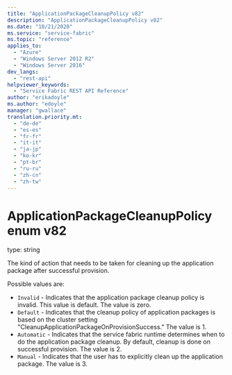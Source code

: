 ```yaml
---
title: "ApplicationPackageCleanupPolicy v82"
description: "ApplicationPackageCleanupPolicy v82"
ms.date: "10/21/2020"
ms.service: "service-fabric"
ms.topic: "reference"
applies_to: 
  - "Azure"
  - "Windows Server 2012 R2"
  - "Windows Server 2016"
dev_langs: 
  - "rest-api"
helpviewer_keywords: 
  - "Service Fabric REST API Reference"
author: "erikadoyle"
ms.author: "edoyle"
manager: "gwallace"
translation.priority.mt: 
  - "de-de"
  - "es-es"
  - "fr-fr"
  - "it-it"
  - "ja-jp"
  - "ko-kr"
  - "pt-br"
  - "ru-ru"
  - "zh-cn"
  - "zh-tw"
---
```

# ApplicationPackageCleanupPolicy enum v82

type: string

The kind of action that needs to be taken for cleaning up the application package after successful provision.

Possible values are: 

  - `Invalid` - Indicates that the application package cleanup policy is invalid. This value is default. The value is zero.
  - `Default` - Indicates that the cleanup policy of application packages is based on the cluster setting "CleanupApplicationPackageOnProvisionSuccess." The value is 1.
  - `Automatic` - Indicates that the service fabric runtime determines when to do the application package cleanup. By default, cleanup is done on successful provision. The value is 2.
  - `Manual` - Indicates that the user has to explicitly clean up the application package. The value is 3.

